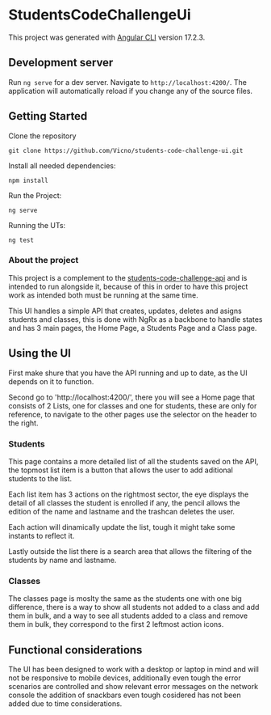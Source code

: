 # StudentsCodeChallengeUi

This project was generated with [Angular CLI](https://github.com/angular/angular-cli) version 17.2.3.

## Development server

Run `ng serve` for a dev server. Navigate to `http://localhost:4200/`. The application will automatically reload if you change any of the source files.

## Getting Started

Clone the repository

```
git clone https://github.com/Vicno/students-code-challenge-ui.git
```

Install all needed dependencies:

```
npm install
```

Run the Project:

```
ng serve
```

Running the UTs:

```
ng test
```

### About the project

This project is a complement to the [students-code-challenge-api](https://github.com/Vicno/students-code-challenge-api.git) and is intended to run alongside it, because of this in order to have this project work as intended both must be running at the same time.

This UI handles a simple API that creates, updates, deletes and asigns students and classes, this is done with NgRx as a backbone to handle states and has 3 main pages, the Home Page, a Students Page and a Class page.

## Using the UI

First make shure that you have the API running and up to date, as the UI depends on it to function.

Second go to 'http://localhost:4200/', there you will see a Home page that consists of 2 Lists, one for classes and one for students, these are only for reference, to navigate to the other pages use the selector on the header to the right.

### Students

This page contains a more detailed list of all the students saved on the API, the topmost list item is a button that allows the user to add aditional students to the list.

Each list item has 3 actions on the rightmost sector, the eye displays the detail of all classes the student is enrolled if any, the pencil allows the edition of the name and lastname and the trashcan deletes the user.

Each action will dinamically update the list, tough it might take some instants to reflect it.

Lastly outside the list there is a search area that allows the filtering of the students by name and lastname.

### Classes

The classes page is moslty the same as the students one with one big difference, there is a way to show all students not added to a class and add them in bulk, and a way to see all students added to a class and remove them in bulk, they correspond to the first 2 leftmost action icons.

## Functional considerations

The UI has been designed to work with a desktop or laptop in mind and will not be responsive to mobile devices, additionally even tough the error scenarios are controlled and show relevant error messages on the network console the addition of snackbars even tough cosidered has not been added due to time considerations.
